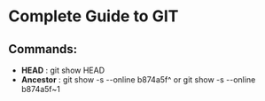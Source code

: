 # Complete Guide to GIT

## Commands:
- **HEAD** : git show HEAD
- **Ancestor** : git show -s --online b874a5f^ or git show -s --online b874a5f~1